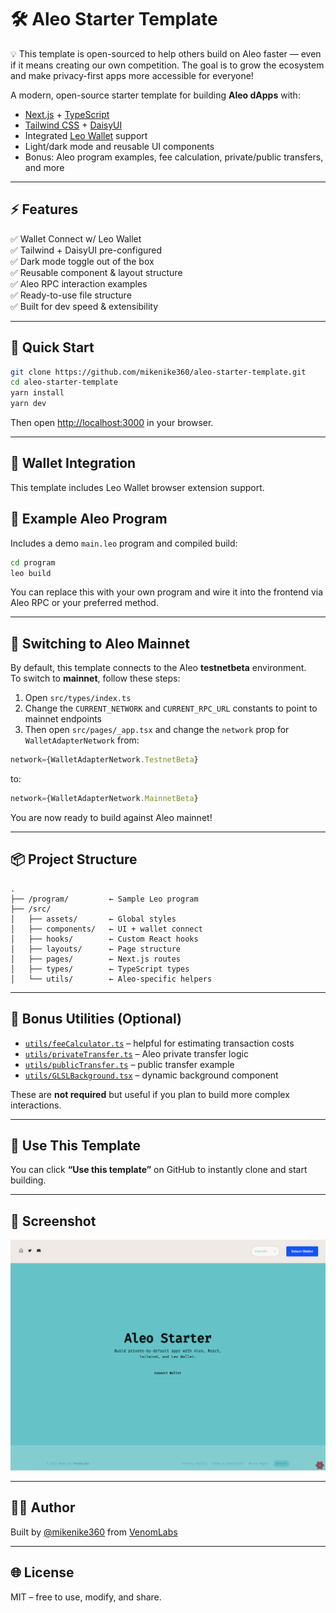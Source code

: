 
# 🛠️ Aleo Starter Template

💡 This template is open-sourced to help others build on Aleo faster — even if it means creating our own competition. The goal is to grow the ecosystem and make privacy-first apps more accessible for everyone!


A modern, open-source starter template for building **Aleo dApps** with:

- [Next.js](https://nextjs.org/) + [TypeScript](https://www.typescriptlang.org/)
- [Tailwind CSS](https://tailwindcss.com/) + [DaisyUI](https://daisyui.com/)
- Integrated [Leo Wallet](https://www.aleo.org/post/leo-wallet) support
- Light/dark mode and reusable UI components
- Bonus: Aleo program examples, fee calculation, private/public transfers, and more

---

## ⚡ Features

✅ Wallet Connect w/ Leo Wallet  
✅ Tailwind + DaisyUI pre-configured  
✅ Dark mode toggle out of the box  
✅ Reusable component & layout structure  
✅ Aleo RPC interaction examples  
✅ Ready-to-use file structure  
✅ Built for dev speed & extensibility

---

## 🚀 Quick Start

```bash
git clone https://github.com/mikenike360/aleo-starter-template.git
cd aleo-starter-template
yarn install
yarn dev
```

Then open [http://localhost:3000](http://localhost:3000) in your browser.

---

## 🔐 Wallet Integration

This template includes Leo Wallet browser extension support.


## 🧩 Example Aleo Program

Includes a demo `main.leo` program and compiled build:

```bash
cd program
leo build
```

You can replace this with your own program and wire it into the frontend via Aleo RPC or your preferred method.

---

## 🔄 Switching to Aleo Mainnet

By default, this template connects to the Aleo **testnetbeta** environment.  
To switch to **mainnet**, follow these steps:

1. Open `src/types/index.ts`
2. Change the `CURRENT_NETWORK` and `CURRENT_RPC_URL` constants to point to mainnet endpoints
3. Then open `src/pages/_app.tsx` and change the `network` prop for `WalletAdapterNetwork` from:
```ts
network={WalletAdapterNetwork.TestnetBeta}
```
to:
```ts
network={WalletAdapterNetwork.MainnetBeta}
```

You are now ready to build against Aleo mainnet!

---

## 📦 Project Structure

```
.
├── /program/         ← Sample Leo program
├── /src/
│   ├── assets/       ← Global styles
│   ├── components/   ← UI + wallet connect
│   ├── hooks/        ← Custom React hooks
│   ├── layouts/      ← Page structure
│   ├── pages/        ← Next.js routes
│   ├── types/        ← TypeScript types
│   └── utils/        ← Aleo-specific helpers
```

---

## 🧠 Bonus Utilities (Optional)

- [`utils/feeCalculator.ts`](./src/utils/feeCalculator.ts) – helpful for estimating transaction costs
- [`utils/privateTransfer.ts`](./src/utils/privateTransfer.ts) – Aleo private transfer logic
- [`utils/publicTransfer.ts`](./src/utils/publicTransfer.ts) – public transfer example
- [`utils/GLSLBackground.tsx`](./src/utils/GLSLBackground.tsx) – dynamic background component

These are **not required** but useful if you plan to build more complex interactions.

---

## 🤝 Use This Template

You can click **“Use this template”** on GitHub to instantly clone and start building.

---

## 📸 Screenshot

![Alt text](public/screen_shot.png)


---

## 🧑‍💻 Author

Built by [@mikenike360](https://github.com/mikenike360) from [VenomLabs](https://venomlabs.xyz)

---

## 🌐 License

MIT – free to use, modify, and share.
